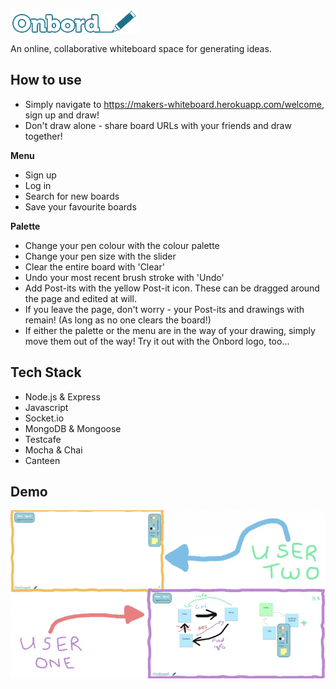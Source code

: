 ![Onbord](https://github.com/ilarne/team-whiteboard/blob/master/public/images/onbord-logo.png "Onbord")

An online, collaborative whiteboard space for generating ideas.

## How to use

- Simply navigate to https://makers-whiteboard.herokuapp.com/welcome, sign up and draw! 
- Don't draw alone - share board URLs with your friends and draw together!

**Menu**
- Sign up
- Log in
- Search for new boards
- Save your favourite boards 

**Palette**
- Change your pen colour with the colour palette
- Change your pen size with the slider
- Clear the entire board with 'Clear'
- Undo your most recent brush stroke with 'Undo'
- Add Post-its with the yellow Post-it icon. These can be dragged around the page and edited at will.
- If you leave the page, don't worry - your Post-its and drawings with remain! (As long as no one clears the board!)
- If either the palette or the menu are in the way of your drawing, simply move them out of the way! Try it out with the Onbord logo, too...

## Tech Stack
 
 - Node.js & Express
 - Javascript
 - Socket.io
 - MongoDB & Mongoose
 - Testcafe
 - Mocha & Chai
 - Canteen
 
 ## Demo
 
 ![Demo](https://github.com/ilarne/team-whiteboard/blob/master/onbord_colour_frames.gif?raw=true)
 
 
